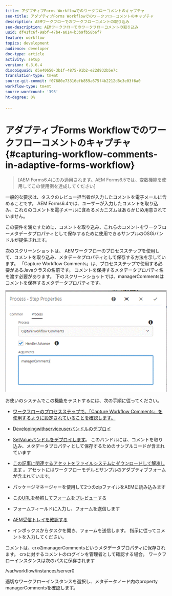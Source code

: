 ```yaml
---
title: アダプティブForms Workflowでのワークフローコメントのキャプチャ
seo-title: アダプティブForms Workflowでのワークフローコメントのキャプチャ
description: AEMワークフローでのワークフローコメントの取り込み
seo-description: AEMワークフローでのワークフローコメントの取り込み
uuid: df41fc6f-9abf-47b4-a014-b3b9fb58b6f7
feature: workflow
topics: development
audience: developer
doc-type: article
activity: setup
version: 6.3,6.4
discoiquuid: d5e40650-3b1f-4875-91b2-e22d932b5e7c
translation-type: tm+mt
source-git-commit: f07680e73316efb859a675f4b2212d8c3e03f6a0
workflow-type: tm+mt
source-wordcount: '393'
ht-degree: 0%

---
```



# アダプティブForms Workflowでのワークフローコメントのキャプチャ{#capturing-workflow-comments-in-adaptive-forms-workflow}

>[AEM Forms6.4にのみ適用されます。AEM Forms6.5では、変数機能を使用してこの使用例を達成してください]

一般的な要求は、タスクのレビュー担当者が入力したコメントを電子メールに含めることです。 AEM Forms6.4では、ユーザーが入力したコメントを取り込み、これらのコメントを電子メールに含めるメカニズムはあらかじめ用意されていません。

この要件を満たすために、コメントを取り込み、これらのコメントをワークフローメタデータプロパティとして保存するために使用できるサンプルのOSGiバンドルが提供されます。

次のスクリーンショットは、 [](http://localhost:4502/editor.html/conf/global/settings/workflow/models/CaptureComments.html) AEMワークフローのプロセスステップを使用して、コメントを取り込み、メタデータプロパティとして保存する方法を示しています。 「Capture Workflow Comments」は、プロセスステップで使用する必要があるJavaクラスの名前です。 コメントを保持するメタデータプロパティ名を渡す必要があります。 下のスクリーンショットでは、managerCommentsはコメントを保存するメタデータプロパティです。

![workflowcomments1](assets/workflowcomments1.gif)

お使いのシステムでこの機能をテストするには、次の手順に従ってください。
* [ワークフローのプロセスステップで、「Capture Workflow Comments」を使用するように設定されていることを確認します。](http://localhost:4502/editor.html/conf/global/settings/workflow/models/CaptureComments.html)

* [Developingwithserviceuserバンドルのデプロイ](/help/forms/assets/common-osgi-bundles/DevelopingWithServiceUser.jar)

* [SetValueバンドルをデプロイします](/help/forms/assets/common-osgi-bundles/SetValueApp.core-1.0-SNAPSHOT.jar)。 このバンドルには、コメントを取り込み、メタデータプロパティとして保存するためのサンプルコードが含まれています

* [この記事に関連するアセットをファイルシステムにダウンロードして解凍します](assets/capturecomments.zip) 。アセットにはワークフローモデルとサンプルのアダプティブフォームが含まれています。

* パッケージマネージャーを使用して2つのzipファイルをAEMに読み込みます

* [このURLを参照してフォームをプレビューする](http://localhost:4502/content/dam/formsanddocuments/capturecomments/jcr:content?wcmmode=disabled)

* フォームフィールドに入力し、フォームを送信します

* [AEM受信トレイを確認する](http://localhost:4502/aem/inbox)

* インボックスからタスクを開き、フォームを送信します。 指示に従ってコメントを入力してください。

コメントは、crxのmanagerCommentsというメタデータプロパティに保存されます。 crxに対するコメントのログインを管理者として確認する場合。 ワークフローインスタンスは次のパスに保存されます

/var/workflow/instances/server0

適切なワークフローインスタンスを選択し、メタデータノード内のproperty managerCommentsを確認します。

